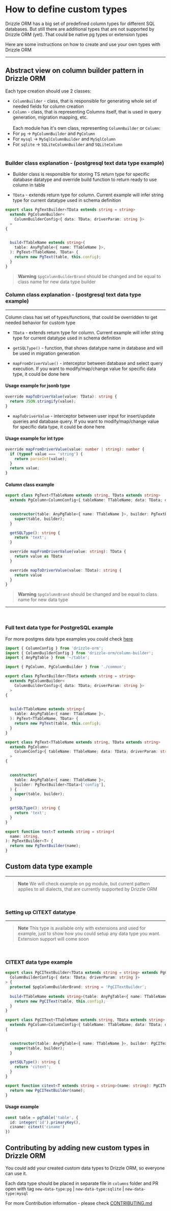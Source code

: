 # How to define custom types

Drizzle ORM has a big set of predefined column types for different SQL databases. But still there are additional types that are not supported by Drizzle ORM (yet). That could be native pg types or extension types
</br>

Here are some instructions on how to create and use your own types with Drizzle ORM

---

## Abstract view on column builder pattern in Drizzle ORM

Each type creation should use 2 classes:

- `ColumnBuilder` - class, that is responsible for generating whole set of needed fields for column creation
- `Column` - class, that is representing Columns itself, that is used in query generation, migration mapping, etc.
  </br>
  </br>
  Each module has it's own class, representing `ColumnBuilder` or `Column`:
- For `pg` -> `PgColumnBuilder` and `PgColumn`
- For `mysql` -> `MySqlColumnBuilder` and `MySqlColumn`
- For `sqlite` -> `SQLiteColumnBuilder` and `SQLiteColumn`
  </br>
  </br>

### Builder class explanation - (postgresql text data type example)

- Builder class is responsible for storing TS return type for specific database datatype and override build function to return ready to use column in table

- `TData` - extends return type for column. Current example will infer string type for current datatype used in schema definition

```typescript
export class PgTextBuilder<TData extends string = string>
  extends PgColumnBuilder<
    ColumnBuilderConfig<{ data: TData; driverParam: string }>
  >
{
  

  build<TTableName extends string>(
    table: AnyPgTable<{ name: TTableName }>,
  ): PgText<TTableName, TData> {
    return new PgText(table, this.config);
  }
}
```

> **Warning**
> `$pgColumnBuilderBrand` should be changed and be equal to class name for new data type builder

### Column class explanation - (postgresql text data type example)

---
Column class has set of types/functions, that could be overridden to get needed behavior for custom type

- `TData` - extends return type for column. Current example will infer string type for current datatype used in schema definition

- `getSQLType()` - function, that shows datatype name in database and will be used in migration generation

- `mapFromDriverValue()` - interceptor between database and select query execution. If you want to modify/map/change value for specific data type, it could be done here

#### Usage example for jsonb type

```typescript
override mapToDriverValue(value: TData): string {
  return JSON.stringify(value);
}
```

- `mapToDriverValue` - interceptor between user input for insert/update queries and database query. If you want to modify/map/change value for specific data type, it could be done here

#### Usage example for int type

```typescript
override mapFromDriverValue(value: number | string): number {
  if (typeof value === 'string') {
    return parseInt(value);
  }
  return value;
}
```

#### Column class example

```typescript
export class PgText<TTableName extends string, TData extends string>
  extends PgColumn<ColumnConfig<{ tableName: TTableName; data: TData; driverParam: string }>> {
  

  constructor(table: AnyPgTable<{ name: TTableName }>, builder: PgTextBuilder<TData>['config']) {
    super(table, builder);
  }

  getSQLType(): string {
    return 'text';
  }

  override mapFromDriverValue(value: string): TData {
    return value as TData
  }

  override mapToDriverValue(value: TData): string {
    return value
  }
}
```

> **Warning**
> `$pgColumnBrand` should be changed and be equal to class name for new data type
---

</br>

### Full text data type for PostgreSQL example

For more postgres data type examples you could check [here](/drizzle-orm/src/pg-core/columns)

```typescript
import { ColumnConfig } from 'drizzle-orm';
import { ColumnBuilderConfig } from 'drizzle-orm/column-builder';
import { AnyPgTable } from '~/table';

import { PgColumn, PgColumnBuilder } from './common';

export class PgTextBuilder<TData extends string = string>
  extends PgColumnBuilder<
    ColumnBuilderConfig<{ data: TData; driverParam: string }>
  >
{
  

  build<TTableName extends string>(
    table: AnyPgTable<{ name: TTableName }>,
  ): PgText<TTableName, TData> {
    return new PgText(table, this.config);
  }
}

export class PgText<TTableName extends string, TData extends string>
  extends PgColumn<
    ColumnConfig<{ tableName: TTableName; data: TData; driverParam: string }>
  >
{
  

  constructor(
    table: AnyPgTable<{ name: TTableName }>,
    builder: PgTextBuilder<TData>['config'],
  ) {
    super(table, builder);
  }

  getSQLType(): string {
    return 'text';
  }
}

export function text<T extends string = string>(
  name: string,
): PgTextBuilder<T> {
  return new PgTextBuilder(name);
}
```

## Custom data type example

---

> **Note**
> We will check example on pg module, but current pattern applies to all dialects, that are currently supported by Drizzle ORM

</br>

### Setting up CITEXT datatype

---
> **Note**
 This type is available only with extensions and used for example, just to show how you could setup any data type you want. Extension support will come soon
</br>

### CITEXT data type example

```typescript
export class PgCITextBuilder<TData extends string = string> extends PgColumnBuilder<
  ColumnBuilderConfig<{ data: TData; driverParam: string }>
> {
  protected $pgColumnBuilderBrand: string = 'PgCITextBuilder';
  
  build<TTableName extends string>(table: AnyPgTable<{ name: TTableName }>): PgCIText<TTableName, TData> {
    return new PgCIText(table, this.config);
  }
}

export class PgCIText<TTableName extends string, TData extends string>
  extends PgColumn<ColumnConfig<{ tableName: TTableName; data: TData; driverParam: string }>>
{
  

  constructor(table: AnyPgTable<{ name: TTableName }>, builder: PgCITextBuilder<TData>['config']) {
    super(table, builder);
  }

  getSQLType(): string {
    return 'citext';
  }
}

export function citext<T extends string = string>(name: string): PgCITextBuilder<T> {
  return new PgCITextBuilder(name);
}
```

#### Usage example

```typescript
const table = pgTable('table', {
  id: integer('id').primaryKey(),
  ciname: citext('ciname')
})
```

## Contributing by adding new custom types in Drizzle ORM

You could add your created custom data types to Drizzle ORM, so everyone can use it.

Each data type should be placed in separate file in `columns` folder and PR open with tag `new-data-type:pg` | `new-data-type:sqlite` | `new-data-type:mysql`

For more Contribution information - please check [CONTRIBUTING.md](https://github.com/drizzle-team/drizzle-orm/blob/main/CONTRIBUTING.md)
